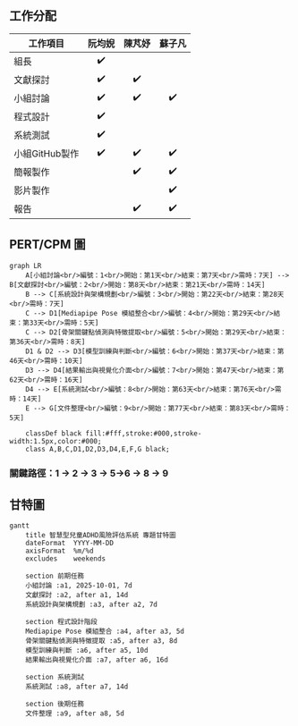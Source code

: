 ## 工作分配
| 工作項目                  | 阮均婗 | 陳芃妤 | 蘇子凡 |
|---------------------------|:--------:|:--------:|:--------:|
| 組長                      | ✔️     |        |        |
| 文獻探討                   | ✔️     | ✔️    |        |
| 小組討論                   | ✔️     | ✔️    | ✔️     |
| 程式設計                   | ✔️     |        |        |
| 系統測試                   | ✔️     |        |        |
| 小組GitHub製作             | ✔️     | ✔️     | ✔️    |
| 簡報製作                   |        | ✔️     | ✔️    |
| 影片製作                   |        |        | ✔️     |
| 報告                      |        | ✔️     | ✔️     |


## PERT/CPM 圖
```mermaid
graph LR
    A[小組討論<br/>編號：1<br/>開始：第1天<br/>結束：第7天<br/>需時：7天] --> B[文獻探討<br/>編號：2<br/>開始：第8天<br/>結束：第21天<br/>需時：14天]
    B --> C[系統設計與架構規劃<br/>編號：3<br/>開始：第22天<br/>結束：第28天<br/>需時：7天]
    C --> D1[Mediapipe Pose 模組整合<br/>編號：4<br/>開始：第29天<br/>結束：第33天<br/>需時：5天]
    C --> D2[骨架關鍵點偵測與特徵提取<br/>編號：5<br/>開始：第29天<br/>結束：第36天<br/>需時：8天]
    D1 & D2 --> D3[模型訓練與判斷<br/>編號：6<br/>開始：第37天<br/>結束：第46天<br/>需時：10天]
    D3 --> D4[結果輸出與視覺化介面<br/>編號：7<br/>開始：第47天<br/>結束：第62天<br/>需時：16天]
    D4 --> E[系統測試<br/>編號：8<br/>開始：第63天<br/>結束：第76天<br/>需時：14天]
    E --> G[文件整理<br/>編號：9<br/>開始：第77天<br/>結束：第83天<br/>需時：5天]

    classDef black fill:#fff,stroke:#000,stroke-width:1.5px,color:#000;
    class A,B,C,D1,D2,D3,D4,E,F,G black;
```
### 關鍵路徑：1 → 2 → 3 → 5→6 → 8 → 9


## 甘特圖
```mermaid
gantt
    title 智慧型兒童ADHD風險評估系統 專題甘特圖
    dateFormat  YYYY-MM-DD
    axisFormat  %m/%d
    excludes    weekends

    section 前期任務
    小組討論 :a1, 2025-10-01, 7d
    文獻探討 :a2, after a1, 14d
    系統設計與架構規劃 :a3, after a2, 7d

    section 程式設計階段
    Mediapipe Pose 模組整合 :a4, after a3, 5d
    骨架關鍵點偵測與特徵提取 :a5, after a3, 8d
    模型訓練與判斷 :a6, after a5, 10d
    結果輸出與視覺化介面 :a7, after a6, 16d

    section 系統測試
    系統測試 :a8, after a7, 14d

    section 後期任務
    文件整理 :a9, after a8, 5d
```

